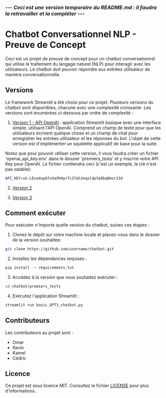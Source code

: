 ### *--- Ceci est une version temporaire du README.md : il faudra la retravailler et la compléter ---*

# Chatbot Conversationnel NLP - Preuve de Concept

Ceci est un projet de preuve de concept pour un chatbot conversationnel qui utilise le traitement du langage naturel (NLP) pour interagir avec les utilisateurs. Le chatbot doit pouvoir répondre aux entrées utilisateur de manière conversationnelle.

## Versions

Le framework Streamlit a été choisi pour ce projet.
Plusieurs versions du chatbot sont disponibles, chacune avec une complexité croissante. Les versions sont énumérées ci-dessous par ordre de complexité :

1. [Version 1 - API OpenAI](https://github.com/kamelben9/Brief-DL-Chatbot/tree/CBA-81-En-tant-qu-utilisateur-final-je-veux-acces-un-chatbot-basique-sans-memoire-des-messages-passes-utilisant-l-API-d-OpenAI-et-son-modele-GPT-3-text-davinci-003) : application Streamlit basique avec une interface simple, utilisant l'API OpenAI. Comprend un champ de texte pour que les utilisateurs écrivent quelque chose et un champ de chat pour enregistrer les entrées utilisateur et les réponses du bot. L'objet de cette version est d'implémenter un squelette applicatif de base pour la suite.

Notez que pour pouvoir utiliser cette version, il vous faudra créer un fichier 'openai_api_key.env' dans le dossier 'premiers_tests' et y inscrire votre API Key pour OpenAI. Le fichier contiendra ceci (c'est un exemple, la clé n'est pas valable):

```sh
API_KEY=sk-LEse4vpb7vXaXhHyrTc3lbhJeqxldpfp8bq8mvr13d
```

2. [Version 2](#)

3. [Version 3](#)

## Comment exécuter

Pour exécuter n'importe quelle version du chatbot, suivez ces étapes :

1. Clonez le dépôt sur votre machine locale et placez-vous dans le dossier de la version souhaitée:

```sh
git clone https://github.com/username/chatbot.git
```

2. Installez les dépendances requises :

```sh
pip install -r requirements.txt
```

3. Accédez à la version que vous souhaitez exécuter :

```sh
cd chatbot/premiers_tests
```

4. Exécutez l'application Streamlit :

```sh
streamlit run basic_GPT3_chatbot.py
```

## Contributeurs

Les contributeurs au projet sont :

- Omar
- Kevin
- Kamel
- Cédric

## Licence

Ce projet est sous licence MIT. Consultez le fichier [LICENSE](https://opensource.org/license/mit/) pour plus d'informations.